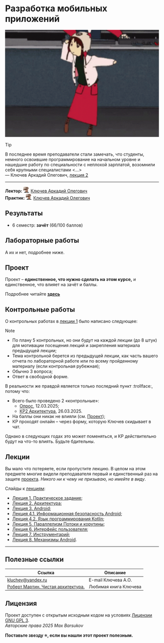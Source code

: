 # Разработка мобильных приложений

<img alt="lain-dance" src="https://github.com/maxbarsukov/itmo/blob/master/.docs/lain-dance.gif" height="350">

> [!TIP]
> В последнее время преподаватели стали замечать, что студенты, немного освоившие программирование на начальном уровне и нашедшие работу по специальности с неплохой зарплатой, возомнили себя крупными специалистами <...>\
> — Ключев Аркадий Олегович, [лекция 2](./лекции/РМП%202025%20Лекция%202.%20Архитектура.pdf)

---

**Лектор:** <a href="https://github.com/maxbarsukov/itmo/blob/master/.docs/tap-tap/README.md"><img alt="klyuchev" src="https://github.com/maxbarsukov/itmo/blob/master/.docs/tap-tap/klyuchev.gif" height="20"></a> [Ключев Аркадий Олегович](https://my.itmo.ru/persons/104008) \
**Практик:** <a href="https://github.com/maxbarsukov/itmo/blob/master/.docs/tap-tap/README.md"><img alt="klyuchev" src="https://github.com/maxbarsukov/itmo/blob/master/.docs/tap-tap/klyuchev.gif" height="20"></a> [Ключев Аркадий Олегович](https://my.itmo.ru/persons/104008)

## Результаты

- 6 семестр: **зачёт** (66/100 баллов)

## Лабораторные работы

А их и нет, подробнее ниже.

## Проект

Проект – **единственное, что нужно сделать на этом курсе,** и единственное, что влияет на зачёт и баллы.

Подробнее читайте [**здесь**](./проект/)

## Контрольные работы

О контрольных работах в [лекции 1](./лекции/РМП%202025%20Лекция%201.%20Практическое%20задание.pdf) было написано следующее:

> [!NOTE]
> - По плану 5 контрольных, но они будут на каждой лекции (до 8 штук) для мотивации посещения лекций и закрепления материала предыдущей лекции;
> - Тема контрольной берется из предыдущей лекции, как часть вашего отчета по лабораторной работе или по всему пройденному материалу (если контрольная рубежная);
> - Обычно 3 вопроса;
> - Ответ в свободной форме.

В реальности же правдой является только последний пункт :trollface:, потому что:

- Всего было проведено 2 «контрольные»:
    - [Опрос](./микрокр/1.md), 12.03.2025;
    - [КР2 Архитектура](./микрокр/2.md), 26.03.2025.
- На баллы они никак не влияли (см. [Проект](#проект));
- КР проходят онлайн – через форму, которую Ключев скидывает в чат.

Однако в следующих годах это может поменяться, и КР действительно будут на что-то влиять. Будьте бдительны.

## Лекции

Вы мало что потеряете, если пропустите лекцию. В целом на этом предмете многие видели преподавателя первый и единственный раз на защите [проекта](#проект). *Никого ни к чему не призываю, но имейте в виду*.

Слайды к [лекциям](./лекции/):

- [Лекция 1. Практическое задание](./лекции/РМП%202025%20Лекция%201.%20Практическое%20задание.pdf);
- [Лекция 2. Архитектура](./лекции/РМП%202025%20Лекция%202.%20Архитектура.pdf);
- [Лекция 3. Android](./лекции/РМП%202025%20Лекция%203.%20Android.pdf);
- [Лекция 4.1. Информационная безопасность Android](./лекции/РМП%202025%20Лекция%204.1.%20Информационная%20безопасность%20Android.pdf);
- [Лекция 4.2. Язык программирования Kotlin](./лекции/РМП%202025%20Лекция%204.2.%20Язык%20программирования%20Kotlin.pdf);
- [Лекция 5. Параллелизм Потоки и корутины](./лекции/РМП%202025%20Лекция%205.%20Параллелизм%20Потоки%20и%20корутины.pdf);
- [Лекция 6. Интерфейс пользователя](./лекции/РМП%202025%20Лекция%206.%20Интерфейс%20пользователя.pdf);
- [Лекция 7. Инструментарий](./лекции/РМП%202025%20Лекция%207.%20Инструментарий.pdf);
- [Лекция 8. Механизмы Android](./лекции/РМП%202025%20Лекция%208.%20Механизмы%20Android.pdf).

---

## Полезные ссылки

| Ссылка | Описание |
| --- | --- |
| [kluchev@yandex.ru](mailto:kluchev@yandex.ru) | E-mail Ключева А.О. |
| [Роберт Мартин. Чистая архитектура.](https://github.com/AleksMorozova/Books/blob/master/%D0%A7%D0%B8%D1%81%D1%82%D0%B0%D1%8F%20%D0%B0%D1%80%D1%85%D0%B8%D1%82%D0%B5%D0%BA%D1%82%D1%83%D1%80%D0%B0/%D0%A0%D0%BE%D0%B1%D0%B5%D1%80%D1%82%20%D0%9C%D0%B0%D1%80%D1%82%D0%B8%D0%BD%20-%20%D0%A7%D0%B8%D1%81%D1%82%D0%B0%D1%8F%20%D0%B0%D1%80%D1%85%D0%B8%D1%82%D0%B5%D0%BA%D1%82%D1%83%D1%80%D0%B0%20-%202018.pdf) | Любимая книга Ключева |

## Лицензия <a name="license"></a>

Проект доступен с открытым исходным кодом на условиях [Лицензии GNU GPL 3](https://opensource.org/license/gpl-3-0/). \
*Авторские права 2025 Max Barsukov*

**Поставьте звезду :star:, если вы нашли этот проект полезным.**
